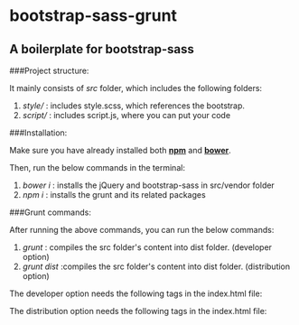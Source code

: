 # bootstrap-sass-grunt

## A boilerplate for bootstrap-sass

###Project structure: 

It mainly consists of *src* folder, which includes the following folders:  

1. _style/_ : includes style.scss, which references the bootstrap.  
2. _script/_ : includes script.js, where you can put your code  

###Installation: 

Make sure you have already installed both [**npm**](https://www.npmjs.com/) and [**bower**](http://www.bower.io).

Then, run the below commands in the terminal:

1.  _bower i_ : installs the jQuery and bootstrap-sass in src/vendor folder
2.  _npm i_ : installs the grunt and its related packages

###Grunt commands: 

After running the above commands, you can run the below commands:

1.  _grunt_ : compiles the src folder's content into dist folder. (developer option)
2.  _grunt dist_ :compiles the src folder's content into dist folder. (distribution option)

The developer option needs the following tags in the index.html file:

<!-- Bootstrap CSS -->
<link rel="stylesheet" href="dist/css/style.css">
<!-- scripts -->
<script src="dist/js/jquery.js"></script>
<script src="dist/js/bootstrap.js"></script>
<script src="dist/js/script.js"></script>

The distribution option needs the following tags in the index.html file:

<!-- Bootstrap CSS -->
<link rel="stylesheet" href="dist/css/style.css">
<!-- scripts -->
<script src="dist/js/bundle.js"></script>
